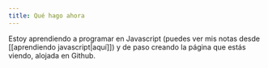```yaml
---
title: Qué hago ahora
---
```

Estoy aprendiendo a programar en Javascript (puedes ver mis notas desde [[aprendiendo javascript|aquí]]) y de paso creando la página que estás viendo, alojada en Github.